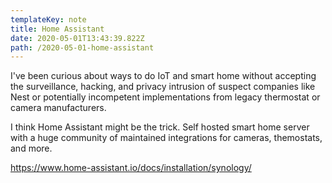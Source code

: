 ```yaml
---
templateKey: note
title: Home Assistant
date: 2020-05-01T13:43:39.822Z
path: /2020-05-01-home-assistant
---
```


I've been curious about ways to do IoT and smart home without accepting the surveillance, hacking, and privacy intrusion of suspect companies like Nest or potentially incompetent implementations from legacy thermostat or camera manufacturers.

I think Home Assistant might be the trick. Self hosted smart home server with a huge community of maintained integrations for cameras, themostats, and more.

https://www.home-assistant.io/docs/installation/synology/
